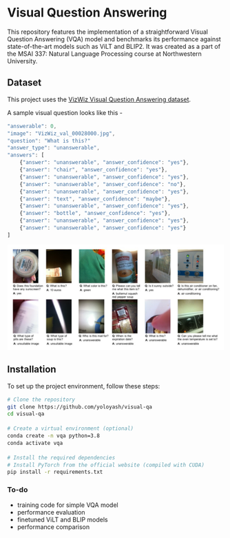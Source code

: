 # Visual Question Answering

This repository features the implementation of a straightforward Visual Question Answering (VQA) model and benchmarks its performance against state-of-the-art models such as ViLT and BLIP2. It was created as a part of the MSAI 337: Natural Language Processing course at Northwestern University.


## Dataset

This project uses the [VizWiz Visual Question Answering dataset](https://vizwiz.org/tasks-and-datasets/vqa/). 

A sample visual question looks like this - 

```javascript
"answerable": 0,
"image": "VizWiz_val_00028000.jpg",
"question": "What is this?"
"answer_type": "unanswerable",
"answers": [
    {"answer": "unanswerable", "answer_confidence": "yes"},
    {"answer": "chair", "answer_confidence": "yes"},
    {"answer": "unanswerable", "answer_confidence": "yes"},
    {"answer": "unanswerable", "answer_confidence": "no"},
    {"answer": "unanswerable", "answer_confidence": "yes"},
    {"answer": "text", "answer_confidence": "maybe"},
    {"answer": "unanswerable", "answer_confidence": "yes"},
    {"answer": "bottle", "answer_confidence": "yes"},
    {"answer": "unanswerable", "answer_confidence": "yes"},
    {"answer": "unanswerable", "answer_confidence": "yes"}
]
```

![VizWiz Dataset](https://github.com/yoloyash/visual-qa/blob/main/assets/dataset.png)

## Installation

To set up the project environment, follow these steps:

```bash
# Clone the repository
git clone https://github.com/yoloyash/visual-qa
cd visual-qa

# Create a virtual environment (optional)
conda create -n vqa python=3.8
conda activate vqa

# Install the required dependencies
# Install PyTorch from the official website (compiled with CUDA)
pip install -r requirements.txt
```


### To-do
- training code for simple VQA model
- performance evaluation
- finetuned ViLT and BLIP models
- performance comparison